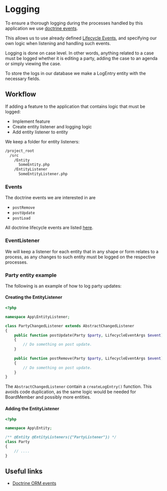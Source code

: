 # Logging

To ensure a thorough logging during the processes
handled by this application we use
[doctrine events](https://www.doctrine-project.org/projects/doctrine-orm/en/2.8/reference/events.html).

This allows us to use already defined
[Lifecycle Events](https://www.doctrine-project.org/projects/doctrine-orm/en/2.8/reference/events.html#lifecycle-events),
and specifying our own logic when listening and handling such events.

Logging is done on case level.
In other words, anything related to a case must be logged
whether it is editing a party,
adding the case to an agenda or simply viewing the case.

To store the logs in our database we make a LogEntry entity
with the necessary fields.

## Workflow

If adding a feature to the application that contains logic
that must be logged:

* Implement feature
* Create entity listener and logging logic
* Add entity listener to entity

We keep a folder for entity listeners:

```sh
/project_root
  /src
    /Entity
      SomeEntity.php
    /EntityListener
      SomeEntityListener.php
```

### Events

The doctrine events we are interested in are

* `postRemove`
* `postUpdate`
* `postLoad`

All doctrine lifecycle events are listed
[here](https://www.doctrine-project.org/projects/doctrine-orm/en/2.8/reference/events.html#lifecycle-events).

### EventListener

We will keep a listener for each entity that in any shape or form
relates to a process, as any changes to such entity must be logged
on the respective processes.

### Party entity example

The following is an example of how to log party updates:

#### Creating the EntityListener

```php
<?php

namespace App\EntityListener;

class PartyChangedListener extends AbstractChangedListener
{
    public function postUpdate(Party $party, LifecycleEventArgs $event)
    {
        // Do something on post update.
    }
    
    public function postRemove(Party $party, LifecycleEventArgs $event)
    {
        // Do something on post update.
    }
}
```

The `AbstractChangedListener` contain a `createLogEntry()` function.
This avoids code duplication, as the same logic would be needed for
BoardMember and possibly more entities.

#### Adding the EntityListener

```php
<?php

namespace App\Entity;

/** @Entity @EntityListeners({"PartyListener"}) */
class Party
{
    // ....
}
```

## Useful links

* [Doctrine ORM events](https://www.doctrine-project.org/projects/doctrine-orm/en/2.8/reference/events.html#events)
